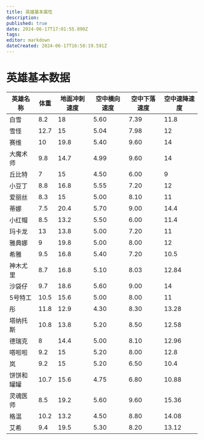 ```yaml
---
title: 英雄基本属性
description: 
published: true
date: 2024-06-17T17:01:55.890Z
tags: 
editor: markdown
dateCreated: 2024-06-17T16:58:19.591Z
---
```


# 英雄基本数据

| 英雄名称 | 体重 | 地面冲刺速度 | 空中横向速度 | 空中下落速度 | 空中速降速度 |
| -------- | ---- | ------------ | ------------ | ------------ | ------------ |
| 白雪     | 8.2  | 18           | 5.60         | 7.39         | 11.8         |
| 雪怪     | 12.7 | 15           | 5.04         | 7.98         | 12           |
| 赛维     | 10   | 19.8         | 5.40         | 9.60         | 14           |
| 大魔术师 | 9.8  | 14.7         | 4.99         | 9.60         | 14           |
| 丘比特   | 7    | 15           | 4.50         | 6.00         | 9            |
| 小豆丁   | 8.8  | 16.8         | 5.55         | 7.20         | 12           |
| 爱丽丝   | 8.3  | 15           | 5.00         | 8.10         | 11           |
| 蒂娜     | 7.5  | 20.4         | 5.70         | 9.00         | 14.4         |
| 小红帽   | 8.5  | 13.2         | 5.50         | 6.00         | 11.4         |
| 玛卡龙   | 13   | 13.8         | 5.00         | 7.20         | 11           |
| 雅典娜   | 9    | 19.8         | 5.00         | 8.00         | 12           |
| 希雅     | 9.5  | 16.8         | 5.40         | 7.20         | 10.5         |
| 神木尤里 | 8.7  | 16.8         | 5.10         | 8.03         | 12.84        |
| 沙袋仔   | 9.7  | 18.6         | 5.60         | 9.00         | 14           |
| 5号特工 | 10.5 | 15.6         | 5.00         | 8.00         | 11           |
| 彤       | 11.8 | 12.9         | 4.30         | 8.30         | 13.28        |
| 塔纳托斯 | 10.8 | 13.8         | 5.20         | 8.50         | 12.58        |
| 德瑞克   | 8    | 14.4         | 5.00         | 8.10         | 12.96        |
| 嗒啦啦   | 9.2  | 15           | 5.20         | 8.00         | 12.8         |
| 岚       | 9.2  | 15           | 5.20         | 6.50         | 10.4         |
| 饼饼和罐罐 | 10.7 | 15.6       | 4.75         | 6.80         | 10.88        |
| 灵魂医师 | 8.5  | 19.2         | 5.60         | 9.60         | 15.36        |
| 格温     | 10.2 | 13.2         | 4.50         | 8.80         | 14.08        |
| 艾希     | 9.4  | 19.5         | 5.30         | 8.20         | 13.12        |

